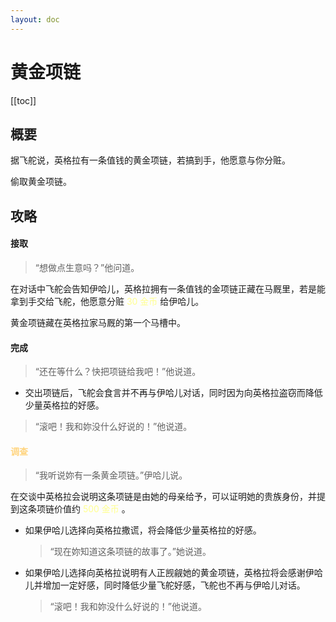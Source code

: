 ```yaml
---
layout: doc
---
```


# 黄金项链

[[toc]]

## 概要

据飞舵说，英格拉有一条值钱的黄金项链，若搞到手，他愿意与你分赃。

偷取黄金项链。

## 攻略

#### 接取

> “想做点生意吗？”他问道。

在对话中飞舵会告知伊哈儿，英格拉拥有一条值钱的金项链正藏在马厩里，若是能拿到手交给飞舵，他愿意分赃 <span style="color: #ffff8f">30 金币</span> 给伊哈儿。

黄金项链藏在英格拉家马厩的第一个马槽中。

#### 完成

> “还在等什么？快把项链给我吧！”他说道。

- 交出项链后，飞舵会食言并不再与伊哈儿对话，同时因为向英格拉盗窃而降低少量英格拉的好感。

> “滚吧！我和妳没什么好说的！”他说道。

#### <span style="color: #ffd580">调查</span>

> “我听说妳有一条黄金项链。”伊哈儿说。

在交谈中英格拉会说明这条项链是由她的母亲给予，可以证明她的贵族身份，并提到这条项链价值约 <span style="color: #ffff8f">500 金币</span> 。

- 如果伊哈儿选择向英格拉撒谎，将会降低少量英格拉的好感。

  > “现在妳知道这条项链的故事了。”她说道。

- 如果伊哈儿选择向英格拉说明有人正觊觎她的黄金项链，英格拉将会感谢伊哈儿并增加一定好感，同时降低少量飞舵好感，飞舵也不再与伊哈儿对话。

  > “滚吧！我和妳没什么好说的！”他说道。

